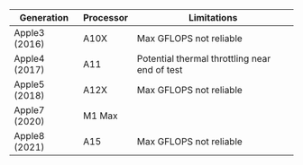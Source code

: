 | Generation | Processor | Limitations |
| ---------- | --------- | ----------- |
| Apple3 (2016) | A10X | Max GFLOPS not reliable |
| Apple4 (2017) | A11 | Potential thermal throttling near end of test |
| Apple5 (2018) | A12X | Max GFLOPS not reliable |
| Apple7 (2020) | M1 Max | |
| Apple8 (2021) | A15 | Max GFLOPS not reliable |
